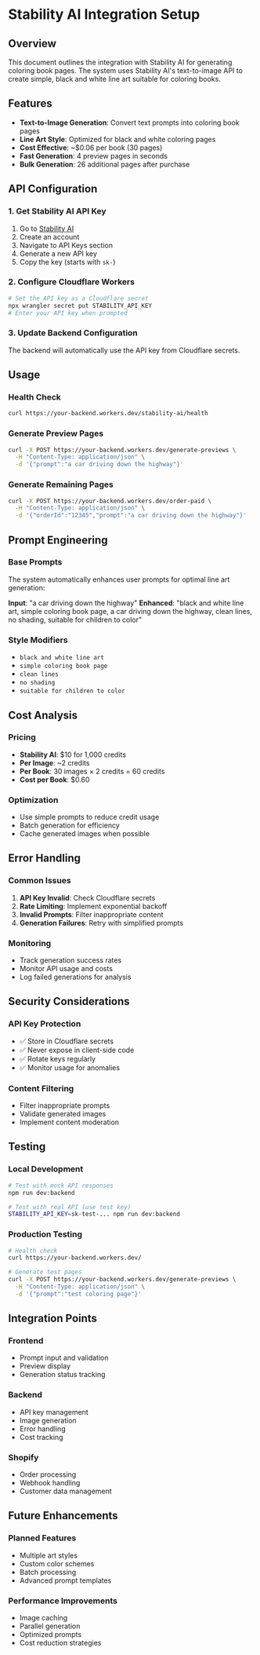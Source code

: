 # Stability AI Integration Setup

## Overview
This document outlines the integration with Stability AI for generating coloring book pages. The system uses Stability AI's text-to-image API to create simple, black and white line art suitable for coloring books.

## Features
- **Text-to-Image Generation**: Convert text prompts into coloring book pages
- **Line Art Style**: Optimized for black and white coloring pages
- **Cost Effective**: ~$0.06 per book (30 pages)
- **Fast Generation**: 4 preview pages in seconds
- **Bulk Generation**: 26 additional pages after purchase

## API Configuration

### 1. Get Stability AI API Key
1. Go to [Stability AI](https://platform.stability.ai/)
2. Create an account
3. Navigate to API Keys section
4. Generate a new API key
5. Copy the key (starts with `sk-`)

### 2. Configure Cloudflare Workers
```bash
# Set the API key as a Cloudflare secret
npx wrangler secret put STABILITY_API_KEY
# Enter your API key when prompted
```

### 3. Update Backend Configuration
The backend will automatically use the API key from Cloudflare secrets.

## Usage

### Health Check
```bash
curl https://your-backend.workers.dev/stability-ai/health
```

### Generate Preview Pages
```bash
curl -X POST https://your-backend.workers.dev/generate-previews \
  -H "Content-Type: application/json" \
  -d '{"prompt":"a car driving down the highway"}'
```

### Generate Remaining Pages
```bash
curl -X POST https://your-backend.workers.dev/order-paid \
  -H "Content-Type: application/json" \
  -d '{"orderId":"12345","prompt":"a car driving down the highway"}'
```

## Prompt Engineering

### Base Prompts
The system automatically enhances user prompts for optimal line art generation:

**Input**: "a car driving down the highway"
**Enhanced**: "black and white line art, simple coloring book page, a car driving down the highway, clean lines, no shading, suitable for children to color"

### Style Modifiers
- `black and white line art`
- `simple coloring book page`
- `clean lines`
- `no shading`
- `suitable for children to color`

## Cost Analysis

### Pricing
- **Stability AI**: $10 for 1,000 credits
- **Per Image**: ~2 credits
- **Per Book**: 30 images × 2 credits = 60 credits
- **Cost per Book**: $0.60

### Optimization
- Use simple prompts to reduce credit usage
- Batch generation for efficiency
- Cache generated images when possible

## Error Handling

### Common Issues
1. **API Key Invalid**: Check Cloudflare secrets
2. **Rate Limiting**: Implement exponential backoff
3. **Invalid Prompts**: Filter inappropriate content
4. **Generation Failures**: Retry with simplified prompts

### Monitoring
- Track generation success rates
- Monitor API usage and costs
- Log failed generations for analysis

## Security Considerations

### API Key Protection
- ✅ Store in Cloudflare secrets
- ✅ Never expose in client-side code
- ✅ Rotate keys regularly
- ✅ Monitor usage for anomalies

### Content Filtering
- Filter inappropriate prompts
- Validate generated images
- Implement content moderation

## Testing

### Local Development
```bash
# Test with mock API responses
npm run dev:backend

# Test with real API (use test key)
STABILITY_API_KEY=sk-test-... npm run dev:backend
```

### Production Testing
```bash
# Health check
curl https://your-backend.workers.dev/

# Generate test pages
curl -X POST https://your-backend.workers.dev/generate-previews \
  -H "Content-Type: application/json" \
  -d '{"prompt":"test coloring page"}'
```

## Integration Points

### Frontend
- Prompt input and validation
- Preview display
- Generation status tracking

### Backend
- API key management
- Image generation
- Error handling
- Cost tracking

### Shopify
- Order processing
- Webhook handling
- Customer data management

## Future Enhancements

### Planned Features
- Multiple art styles
- Custom color schemes
- Batch processing
- Advanced prompt templates

### Performance Improvements
- Image caching
- Parallel generation
- Optimized prompts
- Cost reduction strategies
